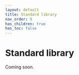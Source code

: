 ```yaml
---
layout: default
title: Standard library
nav_order: 9
has_children: true
has_toc: false
---
```


# Standard library
Coming soon.